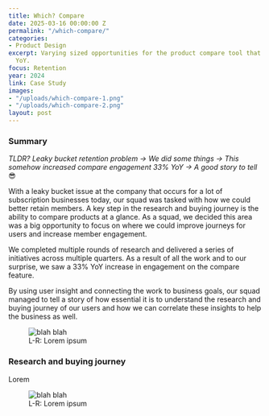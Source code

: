 ```yaml
---
title: Which? Compare
date: 2025-03-16 00:00:00 Z
permalink: "/which-compare/"
categories:
- Product Design
excerpt: Varying sized opportunities for the product compare tool that increased engagement
  YoY.
focus: Retention
year: 2024
link: Case Study
images:
- "/uploads/which-compare-1.png"
- "/uploads/which-compare-2.png"
layout: post
---
```


### Summary

*TLDR? Leaky bucket retention problem → We did some things → This somehow increased compare engagement 33% YoY → A good story to tell* 😎

With a leaky bucket issue at the company that occurs for a lot of subscription businesses today, our squad was tasked with how we could better retain members. A key step in the research and buying journey is the ability to compare products at a glance. As a squad, we decided this area was a big opportunity to focus on where we could improve journeys for users and increase member engagement.

We completed multiple rounds of research and delivered a series of initiatives across multiple quarters. As a result of all the work and to our surprise, we saw a 33% YoY increase in engagement on the compare feature.

By using user insight and connecting the work to business goals, our squad managed to tell a story of how essential it is to understand the research and buying journey of our users and how we can correlate these insights to help the business as well. 

<figure>
    <img src="/uploads/which-compare-2.png" alt="blah blah">
     <figcaption>L-R: Lorem ipsum</figcaption>
</figure>

### Research and buying journey

Lorem

<figure>
    <img src="/uploads/which-compare-2.png" alt="blah blah">
     <figcaption>L-R: Lorem ipsum</figcaption>
</figure>